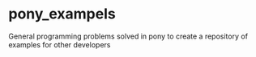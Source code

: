 # pony_exampels
General programming problems solved in pony to create a repository of examples for other developers
